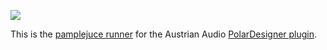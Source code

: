 [![](https://github.com/sudara/pamplejuce/workflows/Pamplejuce/badge.svg)](https://github.com/sudara/pamplejuce/actions)

This is the [pamplejuce runner](https://github.com/sudara/pamplejuce) for the Austrian Audio [PolarDesigner plugin](https://github.com/AustrianAudioGmbH/PolarDesigner).
